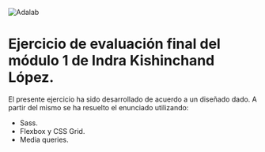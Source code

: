 ![Adalab](https://beta.adalab.es/resources/images/adalab-logo-155x61-bg-white.png)

# Ejercicio de evaluación final del módulo 1 de Indra Kishinchand López.

El presente ejercicio ha sido desarrollado de acuerdo a un diseñado dado.
A partir del mismo se ha resuelto el enunciado utilizando:

- Sass.
- Flexbox y CSS Grid.
- Media queries.
